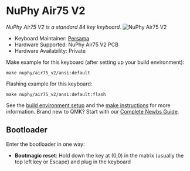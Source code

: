 # NuPhy Air75 V2

*NuPhy Air75 V2 is a standard 84 key keyboard.*
![NuPhy Air75 V2](https://i.imgur.com/D3XVyl3h.jpeg)

* Keyboard Maintainer: [Persama](https://github.com/Persama)
* Hardware Supported: NuPhy Air75 V2 PCB
* Hardware Availability: Private

Make example for this keyboard (after setting up your build environment):

    make nuphy/air75_v2/ansi:default

Flashing example for this keyboard:

    make nuphy/air75_v2/ansi:default:flash

See the [build environment setup](https://docs.qmk.fm/#/getting_started_build_tools) and the [make instructions](https://docs.qmk.fm/#/getting_started_make_guide) for more information. Brand new to QMK? Start with our [Complete Newbs Guide](https://docs.qmk.fm/#/newbs).

## Bootloader

Enter the bootloader in one way:

* **Bootmagic reset**: Hold down the key at (0,0) in the matrix (usually the top left key or Escape) and plug in the keyboard
